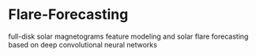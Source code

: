 # Flare-Forecasting
full-disk solar magnetograms feature modeling and solar flare forecasting based on deep convolutional neural networks
